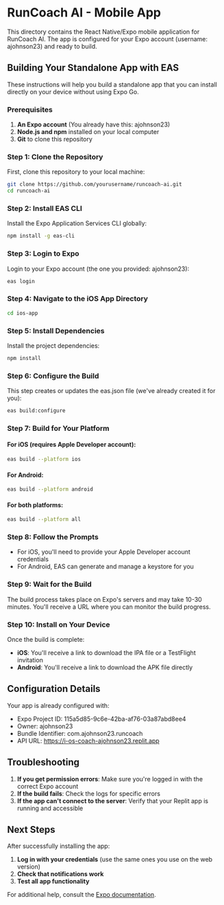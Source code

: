 # RunCoach AI - Mobile App

This directory contains the React Native/Expo mobile application for RunCoach AI. The app is configured for your Expo account (username: ajohnson23) and ready to build.

## Building Your Standalone App with EAS

These instructions will help you build a standalone app that you can install directly on your device without using Expo Go.

### Prerequisites

1. **An Expo account** (You already have this: ajohnson23)
2. **Node.js and npm** installed on your local computer
3. **Git** to clone this repository

### Step 1: Clone the Repository

First, clone this repository to your local machine:

```bash
git clone https://github.com/yourusername/runcoach-ai.git
cd runcoach-ai
```

### Step 2: Install EAS CLI

Install the Expo Application Services CLI globally:

```bash
npm install -g eas-cli
```

### Step 3: Login to Expo

Login to your Expo account (the one you provided: ajohnson23):

```bash
eas login
```

### Step 4: Navigate to the iOS App Directory

```bash
cd ios-app
```

### Step 5: Install Dependencies

Install the project dependencies:

```bash
npm install
```

### Step 6: Configure the Build

This step creates or updates the eas.json file (we've already created it for you):

```bash
eas build:configure
```

### Step 7: Build for Your Platform

#### For iOS (requires Apple Developer account):

```bash
eas build --platform ios
```

#### For Android:

```bash
eas build --platform android
```

#### For both platforms:

```bash
eas build --platform all
```

### Step 8: Follow the Prompts

- For iOS, you'll need to provide your Apple Developer account credentials
- For Android, EAS can generate and manage a keystore for you

### Step 9: Wait for the Build

The build process takes place on Expo's servers and may take 10-30 minutes. You'll receive a URL where you can monitor the build progress.

### Step 10: Install on Your Device

Once the build is complete:

- **iOS**: You'll receive a link to download the IPA file or a TestFlight invitation
- **Android**: You'll receive a link to download the APK file directly

## Configuration Details

Your app is already configured with:

- Expo Project ID: 115a5d85-9c6e-42ba-af76-03a87abd8ee4
- Owner: ajohnson23
- Bundle Identifier: com.ajohnson23.runcoach
- API URL: https://i-os-coach-ajohnson23.replit.app

## Troubleshooting

1. **If you get permission errors**: Make sure you're logged in with the correct Expo account
2. **If the build fails**: Check the logs for specific errors
3. **If the app can't connect to the server**: Verify that your Replit app is running and accessible

## Next Steps

After successfully installing the app:

1. **Log in with your credentials** (use the same ones you use on the web version)
2. **Check that notifications work**
3. **Test all app functionality**

For additional help, consult the [Expo documentation](https://docs.expo.dev/distribution/building-standalone-apps/).